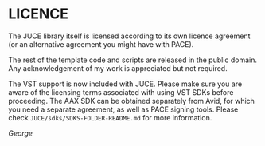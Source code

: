 # LICENCE

The JUCE library itself is licensed according to its own licence agreement (or an alternative agreement you might have with PACE).

The rest of the template code and scripts are released in the public domain. Any acknowledgement of my work is appreciated but not required.

The VST support is now included with JUCE. Please make sure you are aware of the licensing terms associated with using VST SDKs before proceeding. The AAX SDK can be obtained separately from Avid, for which you need a separate agreement, as well as PACE signing tools. Please check `JUCE/sdks/SDKS-FOLDER-README.md` for more information. 

*George*
